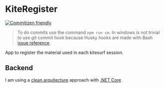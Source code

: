 # KiteRegister

[![Commitizen friendly](https://img.shields.io/badge/commitizen-friendly-brightgreen.svg)](http://commitizen.github.io/cz-cli/)
> To do commits use the command `npm run cm`. In windows is not trivial to use git commit hook because Husky hooks are made with Bash [issue reference](https://github.com/commitizen/cz-cli/issues/627).

App to register the material used in each kitesurf session.

## Backend

I am using a [clean arquitecture](https://github.com/ardalis/CleanArchitecture) approach with [.NET Core](https://dotnet.microsoft.com/learn/aspnet/what-is-aspnet-core)
